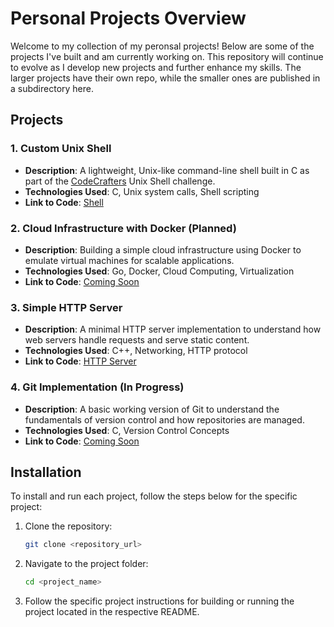 # Personal Projects Overview

Welcome to my collection of my peronsal projects! Below are some of the projects I've built and am currently working on. This repository will continue to evolve as I develop new projects and further enhance my skills. The larger projects have their own repo, while the smaller ones are published in a subdirectory here.

## Projects

### 1. **Custom Unix Shell**
   - **Description**: A lightweight, Unix-like command-line shell built in C as part of the [CodeCrafters](https://www.codecrafters.io/) Unix Shell challenge.
   - **Technologies Used**: C, Unix system calls, Shell scripting
   - **Link to Code**: [Shell](https://github.com/Kaston-C/shell)

### 2. **Cloud Infrastructure with Docker** (Planned)
   - **Description**: Building a simple cloud infrastructure using Docker to emulate virtual machines for scalable applications.
   - **Technologies Used**: Go, Docker, Cloud Computing, Virtualization
   - **Link to Code**: [Coming Soon](#)

### 3. **Simple HTTP Server**
   - **Description**: A minimal HTTP server implementation to understand how web servers handle requests and serve static content.
   - **Technologies Used**: C++, Networking, HTTP protocol
   - **Link to Code**: [HTTP Server](HTTP-server/)

### 4. **Git Implementation** (In Progress)
   - **Description**: A basic working version of Git to understand the fundamentals of version control and how repositories are managed.
   - **Technologies Used**: C, Version Control Concepts
   - **Link to Code**: [Coming Soon](#)

## Installation

To install and run each project, follow the steps below for the specific project:

1. Clone the repository:
   ```bash
   git clone <repository_url>
   ```

2. Navigate to the project folder:
   ```bash
   cd <project_name>
   ```

3. Follow the specific project instructions for building or running the project located in the respective README.

